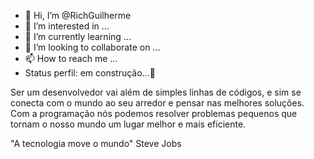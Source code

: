- 👋 Hi, I’m @RichGuilherme
- 👀 I’m interested in ...
- 🌱 I’m currently learning ...
- 💞️ I’m looking to collaborate on ...
- 📫 How to reach me ...
- Status perfil: em construção...🚧 


Ser um desenvolvedor vai além de simples linhas de códigos, e sim se conecta com o mundo ao seu arredor e pensar nas melhores soluções.
Com a programação nós podemos resolver problemas pequenos que tornam o nosso mundo um lugar melhor e mais eficiente. 

"A tecnologia move o mundo" Steve Jobs 
<!---
RichGuilherme/RichGuilherme is a ✨ special ✨ repository because its `README.md` (this file) appears on your GitHub profile.
You can click the Preview link to take a look at your changes.
-
Readme.md
